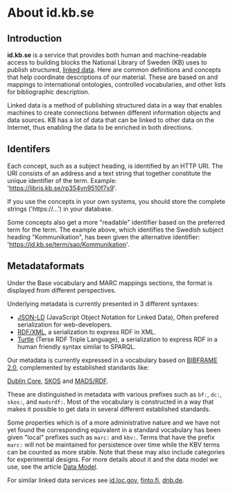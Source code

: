 # About id.kb.se

## Introduction

**id.kb.se** is a service that provides both human and machine-readable access to building blocks the National Library of Sweden (KB) uses to publish structured, [linked data](https://en.wikipedia.org/wiki/Linked_data). Here are common definitions and concepts that help coordinate descriptions of our material. These are based on and mappings to international ontologies, controlled vocabularies, and other lists for bibliographic description.

Linked data is a method of publishing structured data in a way that enables machines to create connections between different information objects and data sources. KB has a lot of data that can be linked to other data on the Internet, thus enabling the data to be enriched in both directions.

## Identifers

Each concept, such as a subject heading, is identified by an HTTP URI. The URI consists of an address and a text string that together constitute the unique identifier of the term. Example: 'https://libris.kb.se/rp354vn9510f7x9'. 

If you use the concepts in your own systems, you should store the complete strings ('https://...') in your database.

Some concepts also get a more "readable" identifier based on the preferred term for the term. The example above, which identifies the Swedish subject heading "Kommunikation", has been given the alternative identifier: 'https://id.kb.se/term/sao/Kommunikation'.

## Metadataformats

Under the Base vocabulary and MARC mappings sections, the format is displayed from different perspectives.

Underlying metadata is currently presented in 3 different syntaxes:

* [JSON-LD](http://json-ld.org/) (JavaScript Object Notation for Linked Data), Often prefered serialization for web-developers.
* [RDF/XML](https://www.w3.org/TR/rdf-syntax-grammar/), a serialization to express RDF in XML.
* [Turtle](http://www.w3.org/TR/turtle/) (Terse RDF Triple Language), a serialization to express RDF in a human friendly syntax similar to SPARQL.

Our metadata is currently expressed in a vocabulary based on [BIBFRAME 2.0](http://www.loc.gov/bibframe/docs/index.html), complemented by established standards like:

[Dublin Core](http://purl.org/dc/terms/),
[SKOS](http://www.w3.org/2004/02/skos/core#) and
[MADS/RDF](http://www.loc.gov/mads/rdf/v1#).

These are distinguished in metadata with various prefixes such as `bf:`, `dc:`, `skos:`, and `madsrdf:`. Most of the vocabulary is constructed in a way that makes it possible to get data in several different established standards.

Some properties which is of a more administrative nature and we have not yet found the corresponding equivalent in a standard vocabulary has been given "local" prefixes such as `marc:` and `kbv:`. Terms that have the prefix `marc:` will not be maintained for persistence over time while the KBV terms can be counted as more stable. Note that these may also include categories for experimental designs. For more details about it and the data model we use, see the article [Data Model](https://github.com/libris/definitions/wiki/Data-Model).

For similar linked data services see [id.loc.gov](https://id.loc.gov), [finto.fi](https://finto.fi), [dnb.de](https://www.dnb.de/EN/Professionell/Metadatendienste/Datenbezug/LDS/lds_node.html).



